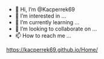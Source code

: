 - 👋 Hi, I’m @Kacperrek69
- 👀 I’m interested in ...
- 🌱 I’m currently learning ...
- 💞️ I’m looking to collaborate on ...
- 📫 How to reach me ...

https://kacperrek69.github.io/Home/
